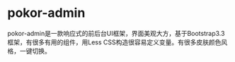 # pokor-admin
pokor-admin是一款响应式的前后台UI框架，界面美观大方，基于Bootstrap3.3框架，有很多有用的组件，用Less CSS构造很容易定义变量。有很多皮肤颜色风格，一键切换。
